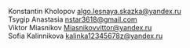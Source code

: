 Konstantin Kholopov algo.lesnaya.skazka@yandex.ru<br>
Tsygip Anastasia nstar3618@gmail.com<br>
Viktor Miasnikov Miasnikovvittor@yandex.ru<br>
Sofia Kalinnikova kalinka12345678z@yandex.ru<br>
